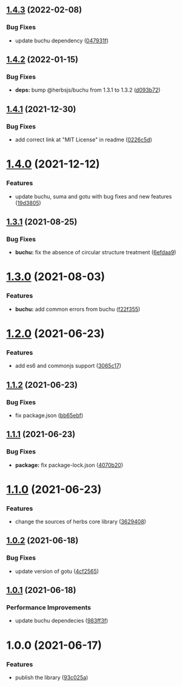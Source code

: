 ## [1.4.3](https://github.com/herbsjs/herbs/compare/v1.4.2...v1.4.3) (2022-02-08)


### Bug Fixes

* update buchu dependency ([047931f](https://github.com/herbsjs/herbs/commit/047931ffbdf1e1a989f0adf75ac6ba59c1db1e49))

## [1.4.2](https://github.com/herbsjs/herbs/compare/v1.4.1...v1.4.2) (2022-01-15)


### Bug Fixes

* **deps:** bump @herbsjs/buchu from 1.3.1 to 1.3.2 ([d093b72](https://github.com/herbsjs/herbs/commit/d093b72fb833bc45339fec852fbcd11ea3b441ff))

## [1.4.1](https://github.com/herbsjs/herbs/compare/v1.4.0...v1.4.1) (2021-12-30)


### Bug Fixes

* add correct link at "MIT License" in readme ([0226c5d](https://github.com/herbsjs/herbs/commit/0226c5dcf7290931171c14630de87768d70a1d76))

# [1.4.0](https://github.com/herbsjs/herbs/compare/v1.3.1...v1.4.0) (2021-12-12)


### Features

* update buchu, suma and gotu with bug fixes and new features ([19d3805](https://github.com/herbsjs/herbs/commit/19d3805bf04596d146cc383516e069fd0dd29c4a))

## [1.3.1](https://github.com/herbsjs/herbs/compare/v1.3.0...v1.3.1) (2021-08-25)


### Bug Fixes

* **buchu:** fix the absence of circular structure treatment ([6efdaa9](https://github.com/herbsjs/herbs/commit/6efdaa9e46412e9e02274ecf2a270ae2ca7abdc7))

# [1.3.0](https://github.com/herbsjs/herbs/compare/v1.2.0...v1.3.0) (2021-08-03)


### Features

* **buchu:** add common errors from buchu ([f22f355](https://github.com/herbsjs/herbs/commit/f22f355b44260e0e7a029c2cd43aaba94b1fbb57))

# [1.2.0](https://github.com/herbsjs/herbs/compare/v1.1.2...v1.2.0) (2021-06-23)


### Features

* add es6 and commonjs support ([3065c17](https://github.com/herbsjs/herbs/commit/3065c17a9cac39dd5a75040167514c940dff56ed))

## [1.1.2](https://github.com/herbsjs/herbs/compare/v1.1.1...v1.1.2) (2021-06-23)


### Bug Fixes

* fix package.json ([bb65ebf](https://github.com/herbsjs/herbs/commit/bb65ebfde96c280e5184259cc4de6d3b16db88aa))

## [1.1.1](https://github.com/herbsjs/herbs/compare/v1.1.0...v1.1.1) (2021-06-23)


### Bug Fixes

* **package:** fix package-lock.json ([4070b20](https://github.com/herbsjs/herbs/commit/4070b205035e41ed583cd4e1a21c528150407dfd))

# [1.1.0](https://github.com/herbsjs/herbs/compare/v1.0.2...v1.1.0) (2021-06-23)


### Features

* change the sources of herbs core library ([3629408](https://github.com/herbsjs/herbs/commit/362940803466e8342efaf21090c005a3e3cdd66c))

## [1.0.2](https://github.com/herbsjs/herbs/compare/v1.0.1...v1.0.2) (2021-06-18)


### Bug Fixes

* update version of gotu ([4cf2565](https://github.com/herbsjs/herbs/commit/4cf25653942751556e2073bd1e0239c4cf945287))

## [1.0.1](https://github.com/herbsjs/herbs/compare/v1.0.0...v1.0.1) (2021-06-18)


### Performance Improvements

* update buchu dependecies ([983ff3f](https://github.com/herbsjs/herbs/commit/983ff3f1e7844783400ea06efedc7e8b1b98775c))

# 1.0.0 (2021-06-17)


### Features

* publish the library ([93c025a](https://github.com/jhomarolo/herbs/commit/93c025ab76707c3cbd7c04c8561907221e348cb8))
